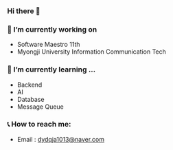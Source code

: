 ### Hi there 👋


### 🤩 I’m currently working on 
- Software Maestro 11th
- Myongji University Information Communication Tech

### 🌱 I’m currently learning ...
- Backend
- AI
- Database
- Message Queue
### 📞 How to reach me: 
- Email : dydqja1013@naver.com


